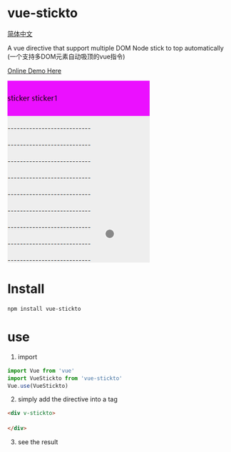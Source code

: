 # vue-stickto

[简体中文](./README.zh-CN.md)

A vue directive that support multiple DOM Node stick to top automatically (一个支持多DOM元素自动吸顶的vue指令)

[Online Demo Here](http://docs.gomeminus.com/vue-stickto/examples/dist/index.html)

![demo.gif](demo.gif)

# Install

```
npm install vue-stickto
```

# use

1. import
```js
import Vue from 'vue'
import VueStickto from 'vue-stickto'
Vue.use(VueStickto)
```

2. simply add the directive into a tag

```html
<div v-stickto>
    
</div>
```

3. see the result

